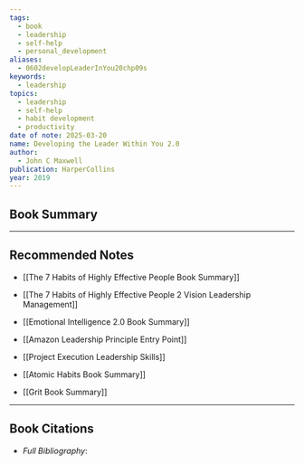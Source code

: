 ```yaml
---
tags:
  - book
  - leadership
  - self-help
  - personal_development
aliases:
  - 0602developLeaderInYou20chp09s
keywords:
  - leadership
topics:
  - leadership
  - self-help
  - habit development
  - productivity
date of note: 2025-03-20
name: Developing the Leader Within You 2.0
author:
  - John C Maxwell
publication: HarperCollins
year: 2019
---
```


## Book Summary










-----------
##  Recommended Notes

- [[The 7 Habits of Highly Effective People Book Summary]]
- [[The 7 Habits of Highly Effective People 2 Vision Leadership Management]]
- [[Emotional Intelligence 2.0 Book Summary]]

- [[Amazon Leadership Principle Entry Point]]
- [[Project Execution Leadership Skills]]
- [[Atomic Habits Book Summary]]
- [[Grit Book Summary]]



----------
## Book Citations

- *Full Bibliography*:


